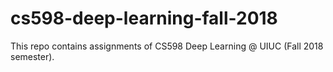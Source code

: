 # cs598-deep-learning-fall-2018
This repo contains assignments of CS598 Deep Learning @ UIUC (Fall 2018 semester).
